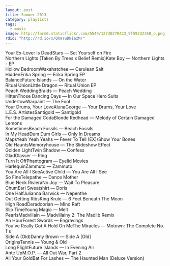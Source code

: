 ```yaml
---
layout: post
title: Summer 2013
category: playlists
tags: 
  - music
image: http://farm6.staticflickr.com/5549/12730278423_9f59232350_o.png
rdio: "http://rd.io/x/QXaYuDNiazM/"
---
```

<div class="playlist"><div class="playlist-track"><span class="track-name">Your Ex-Lover Is Dead</span><span class="track-artist">Stars</span><span class="track-album"> — Set Yourself on Fire</span></div><div class="playlist-track"><span class="track-name">Northern Lights (Taken By Trees x Belief Remix)</span><span class="track-artist">Kate Boy</span><span class="track-album"> — Northern Lights - EP</span></div><div class="playlist-track"><span class="track-name">Hollow Bedroom</span><span class="track-artist">Waxahatchee</span><span class="track-album"> — Cerulean Salt</span></div><div class="playlist-track"><span class="track-name">Hidden</span><span class="track-artist">Erika Spring</span><span class="track-album"> — Erika Spring EP</span></div><div class="playlist-track"><span class="track-name">Balance</span><span class="track-artist">Future Islands</span><span class="track-album"> — On the Water</span></div><div class="playlist-track"><span class="track-name">Ritual Union</span><span class="track-artist">Little Dragon</span><span class="track-album"> — Ritual Union EP</span></div><div class="playlist-track"><span class="track-name">Peach Wedding</span><span class="track-artist">Braids</span><span class="track-album"> — Peach Wedding</span></div><div class="playlist-track"><span class="track-name">Hitten</span><span class="track-artist">Those Dancing Days</span><span class="track-album"> — In Our Space Hero Suits</span></div><div class="playlist-track"><span class="track-name">Undertow</span><span class="track-artist">Warpaint</span><span class="track-album"> — The Fool</span></div><div class="playlist-track"><span class="track-name">Your Drums, Your Love</span><span class="track-artist">AlunaGeorge</span><span class="track-album"> — Your Drums, Your Love</span></div><div class="playlist-track"><span class="track-name">L.E.S. Artistes</span><span class="track-artist">Santigold</span><span class="track-album"> — Santigold</span></div><div class="playlist-track"><span class="track-name">For the Damaged Coda</span><span class="track-artist">Blonde Redhead</span><span class="track-album"> — Melody of Certain Damaged Lemons</span></div><div class="playlist-track"><span class="track-name">Sometimes</span><span class="track-artist">Beach Fossils</span><span class="track-album"> — Beach Fossils</span></div><div class="playlist-track"><span class="track-name">In My Head</span><span class="track-artist">Dum Dum Girls</span><span class="track-album"> — Only In Dreams</span></div><div class="playlist-track"><span class="track-name">Maps</span><span class="track-artist">Yeah Yeah Yeahs</span><span class="track-album"> — Fever To Tell (EX)/Show Your Bones</span></div><div class="playlist-track"><span class="track-name">Old Haunts</span><span class="track-artist">Memoryhouse</span><span class="track-album"> — The Slideshow Effect</span></div><div class="playlist-track"><span class="track-name">Golden Light</span><span class="track-artist">Twin Shadow</span><span class="track-album"> — Confess</span></div><div class="playlist-track"><span class="track-name">Glad</span><span class="track-artist">Glasser</span><span class="track-album"> — Ring</span></div><div class="playlist-track"><span class="track-name">Turn It Off</span><span class="track-artist">Phantogram</span><span class="track-album"> — Eyelid Movies</span></div><div class="playlist-track"><span class="track-name">Harlequin</span><span class="track-artist">Zammuto</span><span class="track-album"> — Zammuto</span></div><div class="playlist-track"><span class="track-name">You Are All I See</span><span class="track-artist">Active Child</span><span class="track-album"> — You Are All I See</span></div><div class="playlist-track"><span class="track-name">So Fine</span><span class="track-artist">Telepathe</span><span class="track-album"> — Dance Mother</span></div><div class="playlist-track"><span class="track-name">Blue Neck Riviera</span><span class="track-artist">No Joy</span><span class="track-album"> — Wait To Pleasure</span></div><div class="playlist-track"><span class="track-name">Chum</span><span class="track-artist">Earl Sweatshirt</span><span class="track-album"> — Doris</span></div><div class="playlist-track"><span class="track-name">One Half</span><span class="track-artist">Julianna Barwick</span><span class="track-album"> — Nepenthe</span></div><div class="playlist-track"><span class="track-name">Out Getting Ribs</span><span class="track-artist">King Krule</span><span class="track-album"> — 6 Feet Beneath The Moon</span></div><div class="playlist-track"><span class="track-name">High Road</span><span class="track-artist">Deradoorian</span><span class="track-album"> — Mind Raft</span></div><div class="playlist-track"><span class="track-name">Slip Time</span><span class="track-artist">Young Magic</span><span class="track-album"> — Melt</span></div><div class="playlist-track"><span class="track-name">Pearls</span><span class="track-artist">Madvillain</span><span class="track-album"> — Madvillainy 2: The Madlib Remix</span></div><div class="playlist-track"><span class="track-name">An Hour</span><span class="track-artist">Forest Swords</span><span class="track-album"> — Engravings</span></div><div class="playlist-track"><span class="track-name">You've Really Got A Hold On Me</span><span class="track-artist">The Miracles</span><span class="track-album"> — Motown: The Complete No. 1's</span></div><div class="playlist-track"><span class="track-name">Side A (Old)</span><span class="track-artist">Danny Brown</span><span class="track-album"> — Side A [Old]</span></div><div class="playlist-track"><span class="track-name">Origins</span><span class="track-artist">Tennis</span><span class="track-album"> — Young &amp; Old</span></div><div class="playlist-track"><span class="track-name">Long Flight</span><span class="track-artist">Future Islands</span><span class="track-album"> — In Evening Air</span></div><div class="playlist-track"><span class="track-name">Ante Up</span><span class="track-artist">M.O.P.</span><span class="track-album"> — All Out War, Part 2</span></div><div class="playlist-track"><span class="track-name">All Your Gold</span><span class="track-artist">Bat For Lashes</span><span class="track-album"> — The Haunted Man (Deluxe Version)</span></div></div>